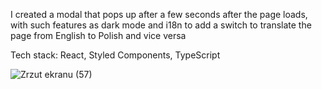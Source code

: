 I created a modal that pops up after a few seconds after the page loads, with such features  as dark mode and i18n to add a switch to translate the page from English to Polish and vice versa

Tech stack: React, Styled Components, TypeScript

![Zrzut ekranu (57)](https://user-images.githubusercontent.com/118196961/229364602-4f6d4b94-1636-46b4-a832-df1b792cd252.png)
